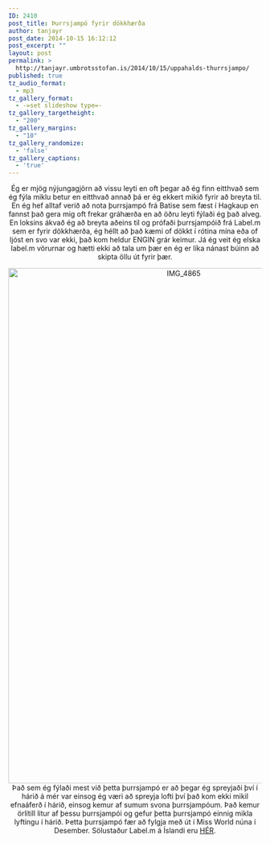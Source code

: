 ```yaml
---
ID: 2410
post_title: Þurrsjampó fyrir dökkhærða
author: tanjayr
post_date: 2014-10-15 16:12:12
post_excerpt: ""
layout: post
permalink: >
  http://tanjayr.umbrotsstofan.is/2014/10/15/uppahalds-thurrsjampo/
published: true
tz_audio_format:
  - mp3
tz_gallery_format:
  - -=set slideshow type=-
tz_gallery_targetheight:
  - "200"
tz_gallery_margins:
  - "10"
tz_gallery_randomize:
  - 'false'
tz_gallery_captions:
  - 'true'
---
```

<p style="text-align: center;">Ég er mjög nýjungagjörn að vissu leyti en oft þegar að ég finn eitthvað sem ég fýla miklu betur en eitthvað annað þá er ég ekkert mikið fyrir að breyta til. En ég hef alltaf verið að nota þurrsjampó frá Batise sem fæst í Hagkaup en fannst það gera mig oft frekar gráhærða en að öðru leyti fýlaði ég það alveg. En loksins ákvað ég að breyta aðeins til og prófaði þurrsjampóið frá Label.m sem er fyrir dökkhærða, ég héllt að það kæmi of dökkt í rótina mína eða of ljóst en svo var ekki, það kom heldur ENGIN grár keimur. Já ég veit ég elska label.m vörurnar og hætti ekki að tala um þær en ég er líka nánast búinn að skipta öllu út fyrir þær.</p>
<p style="text-align: center;"><img class="aligncenter size-large wp-image-2412" src="http://www.tanjayr.com/wp-content/uploads/2014/10/IMG_4865-682x1024.jpg" alt="IMG_4865" width="682" height="1024" />Það sem ég fýlaði mest við þetta þurrsjampó er að þegar ég spreyjaði því í hárið á mér var einsog ég væri að spreyja lofti því það kom ekki mikil efnaáferð í hárið, einsog kemur af sumum svona þurrsjampóum. Það kemur örlítill litur af þessu þurrsjampói og gefur þetta þurrsjampó einnig mikla lyftingu í hárið.
Þetta þurrsjampó fær að fylgja með út í Miss World núna í Desember. Sölustaður Label.m á Íslandi eru <a title="HÉR" href="https://www.facebook.com/pages/labelm-á-Íslandi/166711310055531?sk=info" target="_blank">HÉR</a>.</p>